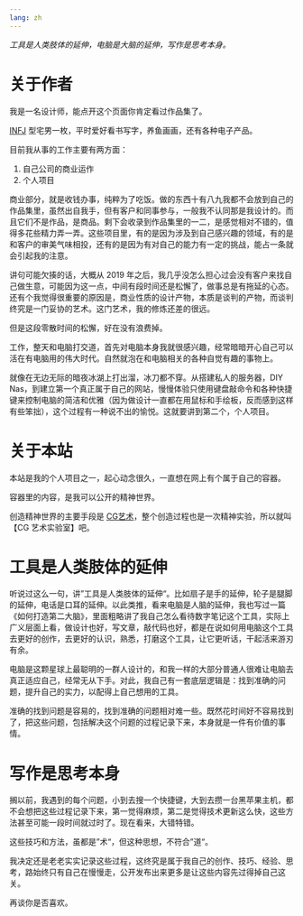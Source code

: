 ```yaml
---
lang: zh
---
```


*工具是人类肢体的延伸，电脑是大脑的延伸，写作是思考本身。*

# 关于作者

我是一名设计师，能点开这个页面你肯定看过作品集了。

[INFJ](https://www.16personalities.com/ch/infj-%E4%BA%BA%E6%A0%BC) 型宅男一枚，平时爱好看书写字，养鱼画画，还有各种电子产品。

目前我从事的工作主要有两方面：

1. 自己公司的商业运作
2. 个人项目

商业部分，就是收钱办事，纯粹为了吃饭。做的东西十有八九我都不会放到自己的作品集里，虽然出自我手，但有客户和同事参与，一般我不认同那是我设计的。而且它们不是作品，是商品。剩下会收录到作品集里的一二，是感觉相对不错的，值得多花些精力弄一弄。这些项目里，有的是因为涉及到自己感兴趣的领域，有的是和客户的审美气味相投，还有的是因为有对自己的能力有一定的挑战，能占一条就会引起我的注意。

讲句可能欠揍的话，大概从 2019 年之后，我几乎没怎么担心过会没有客户来找自己做生意，可能因为这一点，中间有段时间还是松懈了，做事总是有拖延的心态。还有个我觉得很重要的原因是，商业性质的设计产物，本质是谈判的产物，而谈判终究是一门妥协的艺术。这门艺术，我的修炼还差的很远。

但是这段零散时间的松懈，好在没有浪费掉。

工作，整天和电脑打交道，首先对电脑本身我就很感兴趣，经常暗暗开心自己可以活在有电脑用的伟大时代。自然就泡在和电脑相关的各种自觉有趣的事物上。

就像在无边无际的暗夜冰湖上打出溜，冰刀都不穿。从搭建私人的服务器，DIY Nas，到建立第一个真正属于自己的网站，慢慢体验只使用键盘敲命令和各种快捷键来控制电脑的简洁和优雅（因为做设计一直都在用鼠标和手绘板，反而感到这样有些笨拙），这个过程有一种说不出的愉悦。这就要讲到第二个，个人项目。

# 关于本站

本站是我的个人项目之一，起心动念很久，一直想在网上有个属于自己的容器。

容器里的内容，是我可以公开的精神世界。

创造精神世界的主要手段是 [CG艺术](https://baike.baidu.com/item/CG%E8%89%BA%E6%9C%AF/6030742)，整个创造过程也是一次精神实验，所以就叫【CG 艺术实验室】吧。

# 工具是人类肢体的延伸

听说过这么一句，讲”工具是人类肢体的延伸“。比如扇子是手的延伸，轮子是腿脚的延伸，电话是口耳的延伸。以此类推，看来电脑是人脑的延伸，我也写过一篇《如何打造第二大脑》，里面粗略讲了我自己怎么看待数字笔记这个工具，实际上广义层面上看，做设计也好，写文章，敲代码也好，都是在说如何用电脑这个工具去更好的创作，去更好的认识，熟悉，打磨这个工具，让它更听话，干起活来游刃有余。

电脑是这颗星球上最聪明的一群人设计的，和我一样的大部分普通人很难让电脑去真正适应自己，经常无从下手。对此，我自己有一套底层逻辑是：找到准确的问题，提升自己的实力，以配得上自己想用的工具。

准确的找到问题是容易的，找到准确的问题相对难一些。既然花时间好不容易找到了，把这些问题，包括解决这个问题的过程记录下来，本身就是一件有价值的事情。

# 写作是思考本身

搁以前，我遇到的每个问题，小到去搜一个快捷键，大到去攒一台黑苹果主机，都不会想把这些过程记录下来，第一觉得麻烦，第二是觉得技术更新这么快，这些方法甚至可能一段时间就过时了。现在看来，大错特错。

这些技巧和方法，虽都是”术“，但这种思想，不符合”道“。

我决定还是老老实实记录这些过程，这终究是属于我自己的创作、技巧、经验、思考，路始终只有自己在慢慢走，公开发布出来更多是让这些内容先过得掉自己这关。

再谈你是否喜欢。